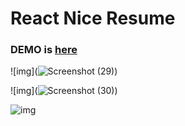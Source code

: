 # React Nice Resume     

### DEMO is [here](https://archunandev.github.io/archunanoffi/)

![img](![Screenshot (29)](https://user-images.githubusercontent.com/56442417/88454139-f174e500-ce8a-11ea-874d-6d7835bfe85e.png))


![img](![Screenshot (30)](https://user-images.githubusercontent.com/56442417/88454146-094c6900-ce8b-11ea-8d54-031f2428197e.png))

![img](![tournament](https://user-images.githubusercontent.com/56442417/88454055-3b110000-ce8a-11ea-94c5-743e0b49fad9.png))

